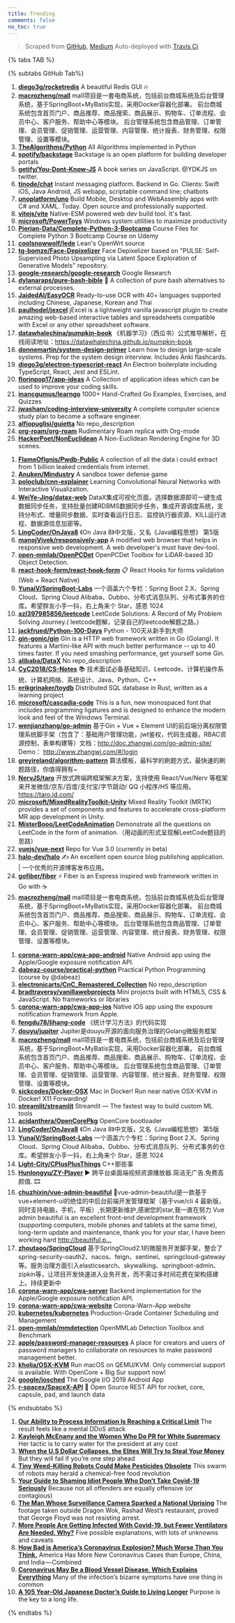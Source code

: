 ```yaml
---
title: Trending
comments: false
no_toc: true
---
```


> Scraped from [GitHub](https://github.com/trending), [Medium](https://medium.com/topic/popular)
Auto-deployed with [Travis Ci](https://travis-ci.org/)

{% tabs TAB %}
<!-- tab GitHub -->
{% subtabs GitHub Tab%}
<!-- tab Daily -->
1. [**diego3g/rocketredis**](https://github.com/diego3g/rocketredis)
A beautiful Redis GUI 🔥
2. [**macrozheng/mall**](https://github.com/macrozheng/mall)
mall项目是一套电商系统，包括前台商城系统及后台管理系统，基于SpringBoot+MyBatis实现，采用Docker容器化部署。 前台商城系统包含首页门户、商品推荐、商品搜索、商品展示、购物车、订单流程、会员中心、客户服务、帮助中心等模块。 后台管理系统包含商品管理、订单管理、会员管理、促销管理、运营管理、内容管理、统计报表、财务管理、权限管理、设置等模块。
3. [**TheAlgorithms/Python**](https://github.com/TheAlgorithms/Python)
All Algorithms implemented in Python
4. [**spotify/backstage**](https://github.com/spotify/backstage)
Backstage is an open platform for building developer portals
5. [**getify/You-Dont-Know-JS**](https://github.com/getify/You-Dont-Know-JS)
A book series on JavaScript. @YDKJS on twitter.
6. [**tinode/chat**](https://github.com/tinode/chat)
Instant messaging platform. Backend in Go. Clients: Swift iOS, Java Android, JS webapp, scriptable command line; chatbots
7. [**unoplatform/uno**](https://github.com/unoplatform/uno)
Build Mobile, Desktop and WebAssembly apps with C# and XAML. Today. Open source and professionally supported.
8. [**vitejs/vite**](https://github.com/vitejs/vite)
Native-ESM powered web dev build tool. It's fast.
9. [**microsoft/PowerToys**](https://github.com/microsoft/PowerToys)
Windows system utilities to maximize productivity
10. [**Pierian-Data/Complete-Python-3-Bootcamp**](https://github.com/Pierian-Data/Complete-Python-3-Bootcamp)
Course Files for Complete Python 3 Bootcamp Course on Udemy
11. [**coolsnowwolf/lede**](https://github.com/coolsnowwolf/lede)
Lean's OpenWrt source
12. [**tg-bomze/Face-Depixelizer**](https://github.com/tg-bomze/Face-Depixelizer)
Face Depixelizer based on "PULSE: Self-Supervised Photo Upsampling via Latent Space Exploration of Generative Models" repository.
13. [**google-research/google-research**](https://github.com/google-research/google-research)
Google Research
14. [**dylanaraps/pure-bash-bible**](https://github.com/dylanaraps/pure-bash-bible)
📖 A collection of pure bash alternatives to external processes.
15. [**JaidedAI/EasyOCR**](https://github.com/JaidedAI/EasyOCR)
Ready-to-use OCR with 40+ languages supported including Chinese, Japanese, Korean and Thai
16. [**paulhodel/jexcel**](https://github.com/paulhodel/jexcel)
jExcel is a lightweight vanilla javascript plugin to create amazing web-based interactive tables and spreadsheets compatible with Excel or any other spreadsheet software.
17. [**datawhalechina/pumpkin-book**](https://github.com/datawhalechina/pumpkin-book)
《机器学习》（西瓜书）公式推导解析，在线阅读地址：https://datawhalechina.github.io/pumpkin-book
18. [**donnemartin/system-design-primer**](https://github.com/donnemartin/system-design-primer)
Learn how to design large-scale systems. Prep for the system design interview. Includes Anki flashcards.
19. [**diego3g/electron-typescript-react**](https://github.com/diego3g/electron-typescript-react)
An Electron boilerplate including TypeScript, React, Jest and ESLint.
20. [**florinpop17/app-ideas**](https://github.com/florinpop17/app-ideas)
A Collection of application ideas which can be used to improve your coding skills.
21. [**inancgumus/learngo**](https://github.com/inancgumus/learngo)
1000+ Hand-Crafted Go Examples, Exercises, and Quizzes
22. [**jwasham/coding-interview-university**](https://github.com/jwasham/coding-interview-university)
A complete computer science study plan to become a software engineer.
23. [**alfiopuglisi/guietta**](https://github.com/alfiopuglisi/guietta)
No repo_description
24. [**org-roam/org-roam**](https://github.com/org-roam/org-roam)
Rudimentary Roam replica with Org-mode
25. [**HackerPoet/NonEuclidean**](https://github.com/HackerPoet/NonEuclidean)
A Non-Euclidean Rendering Engine for 3D scenes.
<!-- endtab -->
<!-- tab Weekly -->
1. [**FlameOfIgnis/Pwdb-Public**](https://github.com/FlameOfIgnis/Pwdb-Public)
A collection of all the data i could extract from 1 billion leaked credentials from internet.
2. [**Anuken/Mindustry**](https://github.com/Anuken/Mindustry)
A sandbox tower defense game
3. [**poloclub/cnn-explainer**](https://github.com/poloclub/cnn-explainer)
Learning Convolutional Neural Networks with Interactive Visualization.
4. [**WeiYe-Jing/datax-web**](https://github.com/WeiYe-Jing/datax-web)
DataX集成可视化页面，选择数据源即可一键生成数据同步任务，支持批量创建RDBMS数据同步任务，集成开源调度系统，支持分布式、增量同步数据、实时查看运行日志、监控执行器资源、KILL运行进程、数据源信息加密等。
5. [**LingCoder/OnJava8**](https://github.com/LingCoder/OnJava8)
《On Java 8》中文版，又名《Java编程思想》 第5版
6. [**manojVivek/responsively-app**](https://github.com/manojVivek/responsively-app)
A modified web browser that helps in responsive web development. A web developer's must have dev-tool.
7. [**open-mmlab/OpenPCDet**](https://github.com/open-mmlab/OpenPCDet)
OpenPCDet Toolbox for LiDAR-based 3D Object Detection.
8. [**react-hook-form/react-hook-form**](https://github.com/react-hook-form/react-hook-form)
📋 React Hooks for forms validation (Web + React Native)
9. [**YunaiV/SpringBoot-Labs**](https://github.com/YunaiV/SpringBoot-Labs)
一个涵盖六个专栏：Spring Boot 2.X、Spring Cloud、Spring Cloud Alibaba、Dubbo、分布式消息队列、分布式事务的仓库。希望胖友小手一抖，右上角来个 Star，感恩 1024
10. [**azl397985856/leetcode**](https://github.com/azl397985856/leetcode)
LeetCode Solutions: A Record of My Problem Solving Journey.( leetcode题解，记录自己的leetcode解题之路。)
11. [**jackfrued/Python-100-Days**](https://github.com/jackfrued/Python-100-Days)
Python - 100天从新手到大师
12. [**gin-gonic/gin**](https://github.com/gin-gonic/gin)
Gin is a HTTP web framework written in Go (Golang). It features a Martini-like API with much better performance -- up to 40 times faster. If you need smashing performance, get yourself some Gin.
13. [**alibaba/DataX**](https://github.com/alibaba/DataX)
No repo_description
14. [**CyC2018/CS-Notes**](https://github.com/CyC2018/CS-Notes)
📚 技术面试必备基础知识、Leetcode、计算机操作系统、计算机网络、系统设计、Java、Python、C++
15. [**erikgrinaker/toydb**](https://github.com/erikgrinaker/toydb)
Distributed SQL database in Rust, written as a learning project
16. [**microsoft/cascadia-code**](https://github.com/microsoft/cascadia-code)
This is a fun, new monospaced font that includes programming ligatures and is designed to enhance the modern look and feel of the Windows Terminal.
17. [**wenjianzhang/go-admin**](https://github.com/wenjianzhang/go-admin)
基于Gin + Vue + Element UI的前后端分离权限管理系统脚手架（包含了：基础用户管理功能，jwt鉴权，代码生成器，RBAC资源控制，表单构建等）文档：http://doc.zhangwj.com/go-admin-site/ Demo： http://www.zhangwj.com/#/login
18. [**greyireland/algorithm-pattern**](https://github.com/greyireland/algorithm-pattern)
算法模板，最科学的刷题方式，最快速的刷题路径，你值得拥有~
19. [**NervJS/taro**](https://github.com/NervJS/taro)
开放式跨端跨框架解决方案，支持使用 React/Vue/Nerv 等框架来开发微信/京东/百度/支付宝/字节跳动/ QQ 小程序/H5 等应用。 https://taro.jd.com/
20. [**microsoft/MixedRealityToolkit-Unity**](https://github.com/microsoft/MixedRealityToolkit-Unity)
Mixed Reality Toolkit (MRTK) provides a set of components and features to accelerate cross-platform MR app development in Unity.
21. [**MisterBooo/LeetCodeAnimation**](https://github.com/MisterBooo/LeetCodeAnimation)
Demonstrate all the questions on LeetCode in the form of animation.（用动画的形式呈现解LeetCode题目的思路）
22. [**vuejs/vue-next**](https://github.com/vuejs/vue-next)
Repo for Vue 3.0 (currently in beta)
23. [**halo-dev/halo**](https://github.com/halo-dev/halo)
✍ An excellent open source blog publishing application. | 一个优秀的开源博客发布应用。
24. [**gofiber/fiber**](https://github.com/gofiber/fiber)
⚡️ Fiber is an Express inspired web framework written in Go with ☕️
25. [**macrozheng/mall**](https://github.com/macrozheng/mall)
mall项目是一套电商系统，包括前台商城系统及后台管理系统，基于SpringBoot+MyBatis实现，采用Docker容器化部署。 前台商城系统包含首页门户、商品推荐、商品搜索、商品展示、购物车、订单流程、会员中心、客户服务、帮助中心等模块。 后台管理系统包含商品管理、订单管理、会员管理、促销管理、运营管理、内容管理、统计报表、财务管理、权限管理、设置等模块。
<!-- endtab -->
<!-- tab Monthly -->
1. [**corona-warn-app/cwa-app-android**](https://github.com/corona-warn-app/cwa-app-android)
Native Android app using the Apple/Google exposure notification API.
2. [**dabeaz-course/practical-python**](https://github.com/dabeaz-course/practical-python)
Practical Python Programming (course by @dabeaz)
3. [**electronicarts/CnC_Remastered_Collection**](https://github.com/electronicarts/CnC_Remastered_Collection)
No repo_description
4. [**bradtraversy/vanillawebprojects**](https://github.com/bradtraversy/vanillawebprojects)
Mini projects built with HTML5, CSS & JavaScript. No frameworks or libraries
5. [**corona-warn-app/cwa-app-ios**](https://github.com/corona-warn-app/cwa-app-ios)
Native iOS app using the exposure notification framework from Apple.
6. [**fengdu78/lihang-code**](https://github.com/fengdu78/lihang-code)
《统计学习方法》的代码实现
7. [**douyu/jupiter**](https://github.com/douyu/jupiter)
Jupiter是douyu开源的面向服务治理的Golang微服务框架
8. [**macrozheng/mall**](https://github.com/macrozheng/mall)
mall项目是一套电商系统，包括前台商城系统及后台管理系统，基于SpringBoot+MyBatis实现，采用Docker容器化部署。 前台商城系统包含首页门户、商品推荐、商品搜索、商品展示、购物车、订单流程、会员中心、客户服务、帮助中心等模块。 后台管理系统包含商品管理、订单管理、会员管理、促销管理、运营管理、内容管理、统计报表、财务管理、权限管理、设置等模块。
9. [**sickcodes/Docker-OSX**](https://github.com/sickcodes/Docker-OSX)
Mac in Docker! Run near native OSX-KVM in Docker! X11 Forwarding!
10. [**streamlit/streamlit**](https://github.com/streamlit/streamlit)
Streamlit — The fastest way to build custom ML tools
11. [**acidanthera/OpenCorePkg**](https://github.com/acidanthera/OpenCorePkg)
OpenCore bootloader
12. [**LingCoder/OnJava8**](https://github.com/LingCoder/OnJava8)
《On Java 8》中文版，又名《Java编程思想》 第5版
13. [**YunaiV/SpringBoot-Labs**](https://github.com/YunaiV/SpringBoot-Labs)
一个涵盖六个专栏：Spring Boot 2.X、Spring Cloud、Spring Cloud Alibaba、Dubbo、分布式消息队列、分布式事务的仓库。希望胖友小手一抖，右上角来个 Star，感恩 1024
14. [**Light-City/CPlusPlusThings**](https://github.com/Light-City/CPlusPlusThings)
C++那些事
15. [**Hunlongyu/ZY-Player**](https://github.com/Hunlongyu/ZY-Player)
▶️ 跨平台桌面端视频资源播放器.简洁无广告.免费高颜值. 🎞
16. [**chuzhixin/vue-admin-beautiful**](https://github.com/chuzhixin/vue-admin-beautiful)
🚀vue-admin-beautiful是一款基于vue+element-ui的绝佳的中后台前端开发管理框架（基于vue/cli 4 最新版，同时支持电脑，手机，平板）,长期更新维护,感谢您的star,我一直在努力 Vue admin beautiful is an excellent front-end development framework (supporting computers, mobile phones and tablets at the same time), long-term update and maintenance, thank you for your star, I have been working hard http://beautiful.p…
17. [**zhoutaoo/SpringCloud**](https://github.com/zhoutaoo/SpringCloud)
基于SpringCloud2.1的微服务开发脚手架，整合了spring-security-oauth2、nacos、feign、sentinel、springcloud-gateway等。服务治理方面引入elasticsearch、skywalking、springboot-admin、zipkin等，让项目开发快速进入业务开发，而不需过多时间花费在架构搭建上。持续更新中
18. [**corona-warn-app/cwa-server**](https://github.com/corona-warn-app/cwa-server)
Backend implementation for the Apple/Google exposure notification API.
19. [**corona-warn-app/cwa-website**](https://github.com/corona-warn-app/cwa-website)
Corona-Warn-App website
20. [**kubernetes/kubernetes**](https://github.com/kubernetes/kubernetes)
Production-Grade Container Scheduling and Management
21. [**open-mmlab/mmdetection**](https://github.com/open-mmlab/mmdetection)
OpenMMLab Detection Toolbox and Benchmark
22. [**apple/password-manager-resources**](https://github.com/apple/password-manager-resources)
A place for creators and users of password managers to collaborate on resources to make password management better.
23. [**kholia/OSX-KVM**](https://github.com/kholia/OSX-KVM)
Run macOS on QEMU/KVM. Only commercial support is available. With OpenCore + Big Sur support now!
24. [**google/iosched**](https://github.com/google/iosched)
The Google I/O 2019 Android App
25. [**r-spacex/SpaceX-API**](https://github.com/r-spacex/SpaceX-API)
🚀 Open Source REST API for rocket, core, capsule, pad, and launch data
<!-- endtab -->
{% endsubtabs %}
<!-- endtab -->
<!-- tab Medium -->
1. [**Our Ability to Process Information Is Reaching a Critical Limit**](https://onezero.medium.com/our-ability-to-process-information-is-reaching-a-critical-limit-3c761fee3259?source=topic_page---------------------------20)
The result feels like a mental DDoS attack
2. [**Kayleigh McEnany and the Women Who Do PR for White Supremacy**](https://zora.medium.com/kayleigh-mcenany-and-the-women-who-do-pr-for-white-supremacy-bdc21be9036e?source=topic_page---------0------------------1)
Her tactic is to carry water for the president at any cost
3. [**When the U.S Dollar Collapses, the Elites Will Try to Steal Your Money**](https://medium.com/concoda/when-the-u-s-dollar-collapses-the-elites-will-try-to-steal-your-money-8e41a42f684c?source=topic_page---------1------------------1)
But they will fail if you’re one step ahead
4. [**Tiny Weed-Killing Robots Could Make Pesticides Obsolete**](https://onezero.medium.com/tiny-weed-killing-robots-could-make-pesticides-obsolete-99b3a6359c39?source=topic_page---------2------------------1)
This swarm of robots may herald a chemical-free food revolution
5. [**Your Guide to Shaming Idiot People Who Don’t Take Covid-19 Seriously**](https://gen.medium.com/your-guide-to-shaming-idiot-people-who-dont-take-covid-19-seriously-ec4b1c3039e6?source=topic_page---------4------------------1)
Because not all offenders are equally offensive (or contagious)
6. [**The Man Whose Surveillance Camera Sparked a National Uprising**](https://level.medium.com/the-man-whose-surveillance-camera-sparked-a-national-uprising-2b3196baf925?source=topic_page---------5------------------1)
The footage taken outside Dragon Wok, Rashad West’s restaurant, proved that George Floyd was not resisting arrest.
7. [**More People Are Getting Infected With Covid-19, but Fewer Ventilators Are Needed. Why?**](https://elemental.medium.com/more-people-are-getting-infected-with-covid-19-but-fewer-ventilators-are-needed-why-3c3cdfe50cd2?source=topic_page---------6------------------1)
Five possible explanations, with lots of unknowns and caveats
8. [**How Bad is America’s Coronavirus Explosion? Much Worse Than You Think.**](https://eand.co/americas-leading-the-world-in-losing-to-coronavirus-6fa0a4f04e85?source=topic_page---------7------------------1)
America Has More New Coronavirus Cases than Europe, China, and India — Combined
9. [**Coronavirus May Be a Blood Vessel Disease, Which Explains Everything**](https://elemental.medium.com/coronavirus-may-be-a-blood-vessel-disease-which-explains-everything-2c4032481ab2?source=topic_page---------8------------------1)
Many of the infection’s bizarre symptoms have one thing in common
10. [**A 105 Year-Old Japanese Doctor’s Guide to Living Longer**](https://medium.com/mind-cafe/a-105-year-old-japanese-doctors-guide-to-living-longer-1c713f07096c?source=topic_page---------9------------------1)
Purpose is the key to a long life.
<!-- endtab -->
{% endtabs %}
